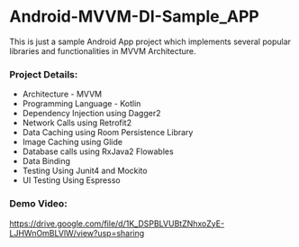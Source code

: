 # Android-MVVM-DI-Sample_APP

This is just a sample Android App project which implements several popular libraries and functionalities in MVVM Architecture.

### Project Details:
- Architecture - MVVM
- Programming Language - Kotlin
- Dependency Injection using Dagger2
- Network Calls using Retrofit2
- Data Caching using Room Persistence Library
- Image Caching using Glide
- Database calls using RxJava2 Flowables
- Data Binding
- Testing Using Junit4 and Mockito
- UI Testing Using Espresso

### Demo Video:
https://drive.google.com/file/d/1K_DSPBLVUBtZNhxoZyE-LJHWnOmBLVlW/view?usp=sharing
